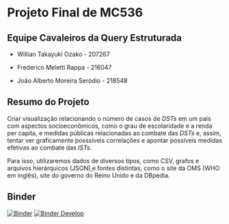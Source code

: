 # Projeto Final de MC536 

## Equipe Cavaleiros da Query Estruturada

- Willian Takayuki Ozako - 207267

- Frederico Meletti Rappa - 216047

- João Alberto Moreira Seródio - 218548

## Resumo do Projeto
Criar visualização relacionando o número de casos de *DSTs* em um país com aspectos socioeconômicos, como o grau de escolaridade e a renda per capita, e medidas públicas relacionadas ao combate das *DSTs* e, assim, tentar ver graficamente posssíveis correlações e apontar possíveis medidas efetivas ao combate das *ISTs*.

Para isso, utilizaremos dados de diversos tipos, como CSV, grafos e arquivos hierárquicos (JSON),e fontes distintas, como o site da OMS (WHO em inglês), site do governo do Reino Unido e da DBpedia.

## Binder
[![Binder](https://mybinder.org/badge_logo.svg)](https://mybinder.org/v2/gh/SerodioJ/MC536-Projeto-Final/master)
[![Binder Develop](https://mybinder.org/badge_logo.svg)](https://mybinder.org/v2/gh/SerodioJ/MC536-Projeto-Final/develop)
